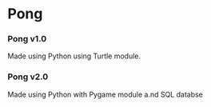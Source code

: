 # Pong
### Pong v1.0
Made using Python using Turtle module.

### Pong v2.0
Made using Python with Pygame module a.nd SQL databse
